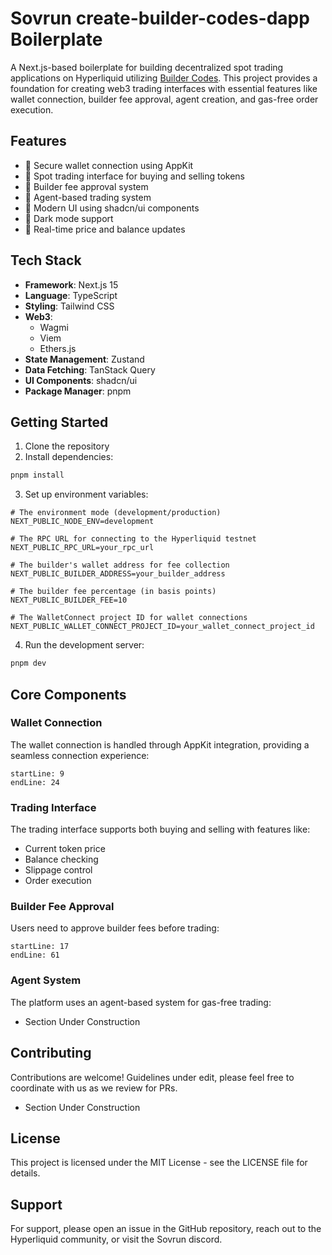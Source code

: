 # Sovrun create-builder-codes-dapp Boilerplate

A Next.js-based boilerplate for building decentralized spot trading applications on Hyperliquid utilizing [Builder Codes](https://hyperliquid.gitbook.io/hyperliquid-docs/trading/builder-codes). This project provides a foundation for creating web3 trading interfaces with essential features like wallet connection, builder fee approval, agent creation, and gas-free order execution.

## Features

- 🔐 Secure wallet connection using AppKit
- 💱 Spot trading interface for buying and selling tokens
- 🤝 Builder fee approval system
- 🔑 Agent-based trading system
- 🎨 Modern UI using shadcn/ui components
- 🌙 Dark mode support
- 🔄 Real-time price and balance updates

## Tech Stack

- **Framework**: Next.js 15
- **Language**: TypeScript
- **Styling**: Tailwind CSS
- **Web3**:
  - Wagmi
  - Viem
  - Ethers.js
- **State Management**: Zustand
- **Data Fetching**: TanStack Query
- **UI Components**: shadcn/ui
- **Package Manager**: pnpm

## Getting Started

1. Clone the repository
2. Install dependencies:

```bash
pnpm install
```

3. Set up environment variables:

```env
# The environment mode (development/production)
NEXT_PUBLIC_NODE_ENV=development

# The RPC URL for connecting to the Hyperliquid testnet
NEXT_PUBLIC_RPC_URL=your_rpc_url

# The builder's wallet address for fee collection
NEXT_PUBLIC_BUILDER_ADDRESS=your_builder_address

# The builder fee percentage (in basis points)
NEXT_PUBLIC_BUILDER_FEE=10

# The WalletConnect project ID for wallet connections
NEXT_PUBLIC_WALLET_CONNECT_PROJECT_ID=your_wallet_connect_project_id
```

4. Run the development server:

```bash
pnpm dev
```

## Core Components

### Wallet Connection

The wallet connection is handled through AppKit integration, providing a seamless connection experience:

```typescript:src/components/ConnectWallet.tsx
startLine: 9
endLine: 24
```

### Trading Interface

The trading interface supports both buying and selling with features like:

- Current token price
- Balance checking
- Slippage control
- Order execution

### Builder Fee Approval

Users need to approve builder fees before trading:

```typescript:src/components/ApproveBuilderFee.tsx
startLine: 17
endLine: 61
```

### Agent System

The platform uses an agent-based system for gas-free trading:

- Section Under Construction

## Contributing

Contributions are welcome! Guidelines under edit, please feel free to coordinate with us as we review for PRs.

- Section Under Construction

## License

This project is licensed under the MIT License - see the LICENSE file for details.

## Support

For support, please open an issue in the GitHub repository, reach out to the Hyperliquid community, or visit the Sovrun discord.
